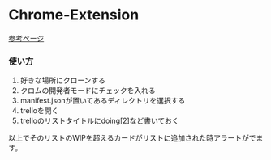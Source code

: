 # Chrome-Extension

[参考ページ](http://qiita.com/suin/items/2b31079056f1356257cb)

### 使い方

1. 好きな場所にクローンする
2. クロムの開発者モードにチェックを入れる
3. manifest.jsonが置いてあるディレクトリを選択する
4. trelloを開く
5. trelloのリストタイトルにdoing[2]など書いておく

以上でそのリストのWIPを超えるカードがリストに追加された時アラートがでます。
